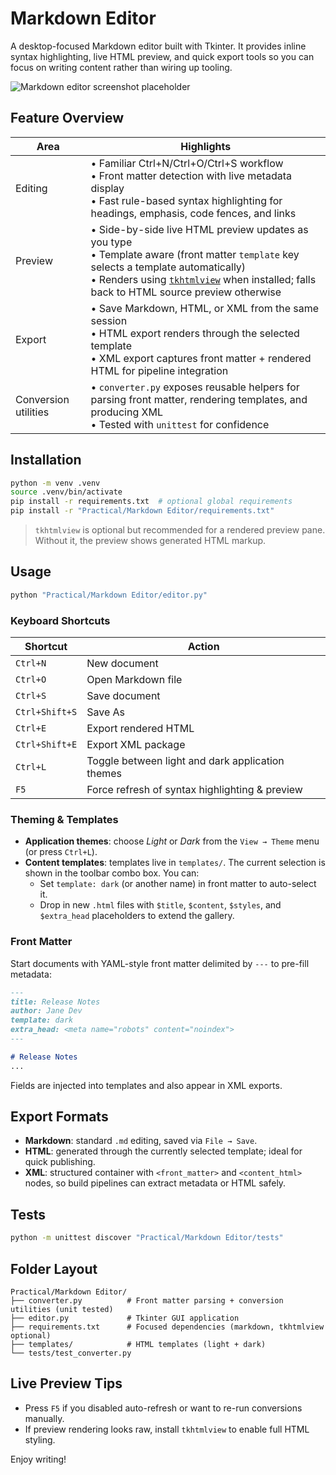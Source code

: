# Markdown Editor

A desktop-focused Markdown editor built with Tkinter. It provides inline syntax highlighting, live HTML preview, and quick export tools so you can focus on writing content rather than wiring up tooling.

![Markdown editor screenshot placeholder](../programming%20challenges.png)

## Feature Overview

| Area | Highlights |
| ---- | ---------- |
| Editing | • Familiar Ctrl+N/Ctrl+O/Ctrl+S workflow<br>• Front matter detection with live metadata display<br>• Fast rule-based syntax highlighting for headings, emphasis, code fences, and links |
| Preview | • Side-by-side live HTML preview updates as you type<br>• Template aware (front matter `template` key selects a template automatically)<br>• Renders using [`tkhtmlview`](https://github.com/Andereoo/TkinterWeb) when installed; falls back to HTML source preview otherwise |
| Export | • Save Markdown, HTML, or XML from the same session<br>• HTML export renders through the selected template<br>• XML export captures front matter + rendered HTML for pipeline integration |
| Conversion utilities | • `converter.py` exposes reusable helpers for parsing front matter, rendering templates, and producing XML<br>• Tested with `unittest` for confidence |

## Installation

```bash
python -m venv .venv
source .venv/bin/activate
pip install -r requirements.txt  # optional global requirements
pip install -r "Practical/Markdown Editor/requirements.txt"
```

> `tkhtmlview` is optional but recommended for a rendered preview pane. Without it, the preview shows generated HTML markup.

## Usage

```bash
python "Practical/Markdown Editor/editor.py"
```

### Keyboard Shortcuts

| Shortcut | Action |
| -------- | ------ |
| `Ctrl+N` | New document |
| `Ctrl+O` | Open Markdown file |
| `Ctrl+S` | Save document |
| `Ctrl+Shift+S` | Save As |
| `Ctrl+E` | Export rendered HTML |
| `Ctrl+Shift+E` | Export XML package |
| `Ctrl+L` | Toggle between light and dark application themes |
| `F5` | Force refresh of syntax highlighting & preview |

### Theming & Templates

- **Application themes**: choose _Light_ or _Dark_ from the `View → Theme` menu (or press `Ctrl+L`).
- **Content templates**: templates live in `templates/`. The current selection is shown in the toolbar combo box. You can:
  - Set `template: dark` (or another name) in front matter to auto-select it.
  - Drop in new `.html` files with `$title`, `$content`, `$styles`, and `$extra_head` placeholders to extend the gallery.

### Front Matter

Start documents with YAML-style front matter delimited by `---` to pre-fill metadata:

```markdown
---
title: Release Notes
author: Jane Dev
template: dark
extra_head: <meta name="robots" content="noindex">
---

# Release Notes
...
```

Fields are injected into templates and also appear in XML exports.

## Export Formats

- **Markdown**: standard `.md` editing, saved via `File → Save`.
- **HTML**: generated through the currently selected template; ideal for quick publishing.
- **XML**: structured container with `<front_matter>` and `<content_html>` nodes, so build pipelines can extract metadata or HTML safely.

## Tests

```bash
python -m unittest discover "Practical/Markdown Editor/tests"
```

## Folder Layout

```
Practical/Markdown Editor/
├── converter.py          # Front matter parsing + conversion utilities (unit tested)
├── editor.py             # Tkinter GUI application
├── requirements.txt      # Focused dependencies (markdown, tkhtmlview optional)
├── templates/            # HTML templates (light + dark)
└── tests/test_converter.py
```

## Live Preview Tips

- Press `F5` if you disabled auto-refresh or want to re-run conversions manually.
- If preview rendering looks raw, install `tkhtmlview` to enable full HTML styling.

Enjoy writing!
